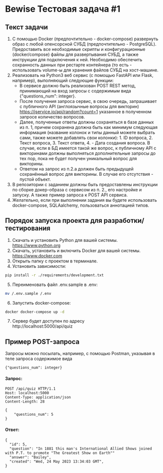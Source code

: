 # Bewise Тестовая задача #1

## Текст задачи
1) С помощью Docker (предпочтительно - docker-compose) развернуть образ с любой опенсорсной СУБД (предпочтительно - PostgreSQL). Предоставить все необходимые скрипты и конфигурационные (docker/compose) файлы для развертывания СУБД, а также инструкции для подключения к ней. Необходимо обеспечить сохранность данных при рестарте контейнера (то есть - использовать volume-ы для хранения файлов СУБД на хост-машине.
2) Реализовать на Python3 веб сервис (с помощью FastAPI или Flask, например), выполняющий следующие функции:
   - В сервисе должно быть реализован POST REST метод, принимающий на вход запросы с содержимым вида {"questions_num": integer}.
   - После получения запроса сервис, в свою очередь, запрашивает с публичного API (англоязычные вопросы для викторин) https://jservice.io/api/random?count=1 указанное в полученном запросе количество вопросов.
   - Далее, полученные ответы должны сохраняться в базе данных из п. 1, причем сохранена должна быть как минимум следующая информация (название колонок и типы данный можете выбрать сами, также можете добавлять свои колонки): 1. ID вопроса, 2. Текст вопроса, 3. Текст ответа, 4. - Дата создания вопроса. В случае, если в БД имеется такой же вопрос, к публичному API с викторинами должны выполняться дополнительные запросы до тех пор, пока не будет получен уникальный вопрос для викторины.
   - Ответом на запрос из п.2.a должен быть предыдущей сохранённый вопрос для викторины. В случае его отсутствия - пустой объект.
3) В репозитории с заданием должны быть предоставлены инструкции по сборке докер-образа с сервисом из п. 2., его настройке и запуску. А также пример запроса к POST API сервиса.
4) Желательно, если при выполнении задания вы будете использовать docker-compose, SQLAalchemy,  пользоваться аннотацией типов.


## Порядок запуска проекта для разработки/тестирования
1) Скачать и установить Python для вашей системы.
<br> https://www.python.org
2) Скачать, установить и включить Docker для вашей системы.
<br> https://www.docker.com
3) Открыть папку с проектом в терминале.
4) Установить зависимости:
```sh
pip install -r ./requirements/development.txt
```
5) Переименовать файл .env.sample в .env:
```sh
mv /.env.sample /.env
```
6) Запустить docker-compose:
```sh
docker docker-compose up -d
```
7) Сервер будет доступен по адресу
<br> http://localhost:5000/api/quiz


## Пример POST-запроса
Запросы можно посылать, например, с помощью Postman, указывая в теле запроса содержимое вида
```text
{"questions_num": integer}
```
#### Запрос:
```text
POST /api/quiz HTTP/1.1
Host: localhost:5000
Content-Type: application/json
Content-Length: 28

{
    "questions_num": 5
}
```
#### Ответ:
```text
{
  "id": 5,
  "question": "In 1881 this man's International Allied Shows joined with P.T. to promote "The Greatest Show on Earth""
  "answer": "Bailey",
  "created": "Wed, 24 May 2023 13:34:03 GMT",
}
```